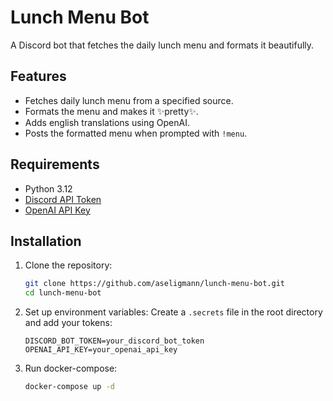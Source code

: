 # Lunch Menu Bot

A Discord bot that fetches the daily lunch menu and formats it beautifully.

## Features

- Fetches daily lunch menu from a specified source.
- Formats the menu and makes it ✨pretty✨.
- Adds english translations using OpenAI.
- Posts the formatted menu when prompted with `!menu`.

## Requirements

- Python 3.12
- [Discord API Token](https://discord.com/developers/applications)
- [OpenAI API Key](https://beta.openai.com/signup/)

## Installation

1. Clone the repository:
    ```sh
    git clone https://github.com/aseligmann/lunch-menu-bot.git
    cd lunch-menu-bot
    ```

2. Set up environment variables:
    Create a `.secrets` file in the root directory and add your tokens:
    ```env
    DISCORD_BOT_TOKEN=your_discord_bot_token
    OPENAI_API_KEY=your_openai_api_key
    ```

3. Run docker-compose:
    ```sh
    docker-compose up -d
    ```
